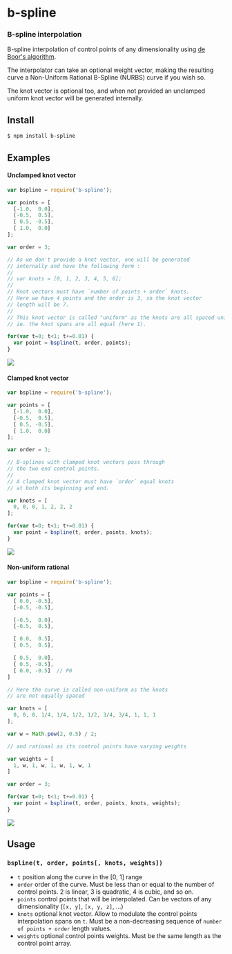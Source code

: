 b-spline
========
### B-spline interpolation

B-spline interpolation of control points of any dimensionality using [de Boor's algorithm](http://en.wikipedia.org/wiki/De_Boor%27s_algorithm).

The interpolator can take an optional weight vector, making the resulting curve a Non-Uniform Rational B-Spline (NURBS) curve if you wish so.

The knot vector is optional too, and when not provided an unclamped uniform knot vector will be generated internally.


Install
-------

```bash
$ npm install b-spline
```

Examples
--------

#### Unclamped knot vector

```javascript
var bspline = require('b-spline');

var points = [
  [-1.0,  0.0],
  [-0.5,  0.5],
  [ 0.5, -0.5],
  [ 1.0,  0.0]
];

var order = 3;

// As we don't provide a knot vector, one will be generated 
// internally and have the following form :
//
// var knots = [0, 1, 2, 3, 4, 5, 6];
//
// Knot vectors must have `number of points + order` knots.
// Here we have 4 points and the order is 3, so the knot vector 
// length will be 7.
//
// This knot vector is called "uniform" as the knots are all spaced uniformly,
// ie. the knot spans are all equal (here 1).

for(var t=0; t<1; t+=0.01) {
  var point = bspline(t, order, points);
}
```

<img src="http://i.imgur.com/MldaigE.png" />


#### Clamped knot vector

```javascript
var bspline = require('b-spline');

var points = [
  [-1.0,  0.0],
  [-0.5,  0.5],
  [ 0.5, -0.5],
  [ 1.0,  0.0]
];

var order = 3;

// B-splines with clamped knot vectors pass through 
// the two end control points.
//
// A clamped knot vector must have `order` equal knots 
// at both its beginning and end.

var knots = [
  0, 0, 0, 1, 2, 2, 2
];

for(var t=0; t<1; t+=0.01) {
  var point = bspline(t, order, points, knots);
}
```

<img src="http://i.imgur.com/KqWdaNK.png" />


#### Non-uniform rational

```javascript
var bspline = require('b-spline');

var points = [
  [ 0.0, -0.5],
  [-0.5, -0.5],

  [-0.5,  0.0],
  [-0.5,  0.5],

  [ 0.0,  0.5],
  [ 0.5,  0.5],

  [ 0.5,  0.0],
  [ 0.5, -0.5],
  [ 0.0, -0.5]  // P0
]

// Here the curve is called non-uniform as the knots 
// are not equally spaced

var knots = [
  0, 0, 0, 1/4, 1/4, 1/2, 1/2, 3/4, 3/4, 1, 1, 1
];

var w = Math.pow(2, 0.5) / 2;

// and rational as its control points have varying weights

var weights = [
  1, w, 1, w, 1, w, 1, w, 1
]

var order = 3;

for(var t=0; t<1; t+=0.01) {
  var point = bspline(t, order, points, knots, weights);
}
```

<img src="http://i.imgur.com/flvmdds.png" />


Usage
-----

### `bspline(t, order, points[, knots, weights])`

* `t` position along the curve in the [0, 1] range
* `order` order of the curve. Must be less than or equal to the number of control points. 2 is linear, 3 is quadratic, 4 is cubic, and so on.
* `points` control points that will be interpolated. Can be vectors of any dimensionality (`[x, y]`, `[x, y, z]`, ...)
* `knots` optional knot vector. Allow to modulate the control points interpolation spans on `t`. Must be a non-decreasing sequence of `number of points + order` length values.
* `weights` optional control points weights. Must be the same length as the control point array.